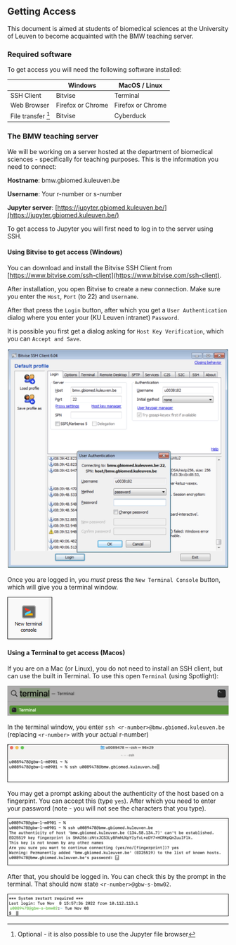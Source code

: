 ## Getting Access

This document is aimed at students of biomedical sciences at the University of Leuven to become acquainted with the BMW teaching server.


### Required software

To get access you will need the following software installed:


|                    | Windows           | MacOS / Linux     |
| ------------------ | ----------------- | ----------------- |
| SSH Client         | Bitvise           | Terminal          |
| Web Browser        | Firefox or Chrome | Firefox or Chrome |
| File transfer [^1] | Bitvise           | Cyberduck         |

[^1]: Optional - it is also possible to use the Jupyter file browser


### The BMW teaching server

We will be working on a server hosted at the department of biomedical sciences - specifically for teaching purposes. This is the information you need to connect:

**Hostname**: bmw.gbiomed.kuleuven.be

**Username**: Your r-number or s-number

**Jupyter server**: [https://jupyter.gbiomed.kuleuven.be/](https://jupyter.gbiomed.kuleuven.be/)

To get access to Jupyter you will first need to log in to the server using SSH.


#### Using Bitvise to get access (Windows)

You can download and install the Bitvise SSH Client from [https://www.bitvise.com/ssh-client](https://www.bitvise.com/ssh-client). 

After installation, you open Bitvise to create a new connection. Make sure you enter the `Host`, `Port` (to 22) and `Username`. 

After that press the `Login` button, after which you get a `User Authentication` dialog where you enter your (KU Leuven intranet) `Password`.

It is possible you first get a dialog asking for `Host Key Verification`, which you can `Accept and Save`.

![Bitvise login](./img/bitvise1.jpg)

Once you are logged in, you *must* press the `New Terminal Console` button, which will give you a terminal window.


![Bitvise create new terminal button](./img/bitvise_ntc.png)

#### Using a Terminal to get access (Macos)

If you are on a Mac (or Linux), you do not need to install an SSH client, but can use the built in Terminal. To use this open `Terminal` (using Spotlight):

![Spotlight Terminal](img/spotlight.png)

In the terminal window, you enter `ssh <r-number>@bmw.gbiomed.kuleuven.be` (replacing `<r-number>` with your actual r-number)

![mac terminal](./img/terminal_login.png)

You may get a prompt asking about the authenticity of the host based on a fingerpint. You can accept this (type `yes`). After which you need to enter your password (note - you will not see the characters that you type).

![mac login](./img/terminal_password.png)

After that, you should be logged in. You can check this by the prompt in the terminal. That should now state `<r-number>@gbw-s-bmw02`.

![mac logged in](./img/terminal_loggedin.png)



